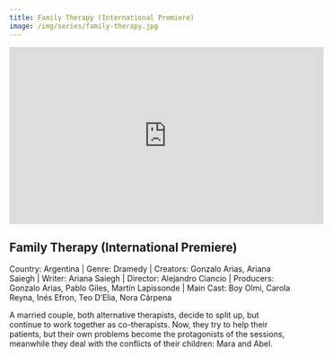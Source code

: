 ```yaml
---
title: Family Therapy (International Premiere)
image: /img/series/family-therapy.jpg
---
```

<iframe width="560" height="315" src="https://www.youtube.com/embed/PiBq4sTfb6o?si=B42xHR5KcLEzX_En" frameborder="0" allow="accelerometer; autoplay; encrypted-media; gyroscope; picture-in-picture" allowfullscreen></iframe>

## Family Therapy (International Premiere)
Country: Argentina | Genre: Dramedy | Creators: Gonzalo Arias, Ariana Saiegh | Writer: Ariana Saiegh | Director: Alejandro Ciancio | Producers: Gonzalo Arias, Pablo Giles, Martín Lapissonde | Main Cast: Boy Olmi, Carola Reyna, Inés Efron, Teo D’Elia, Nora Cárpena 

A married couple, both alternative therapists, decide to split up, but continue to work together as co-therapists. Now, they try to help their patients, but their own problems become the protagonists of the sessions, meanwhile they deal with the conflicts of their children: Mara and Abel.
